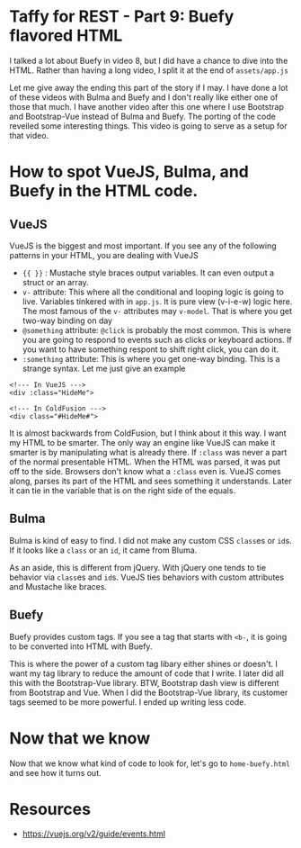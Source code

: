 # Taffy for REST - Part 9: Buefy flavored HTML

I talked a lot about Buefy in video 8, but I did have a chance to dive into the HTML. Rather than having a long video, I split it at the end of `assets/app.js`

Let me give away the ending this part of the story if I may. I have done a lot of these videos with Bulma and Buefy and I don't really like either one of those that much. I have another video after this one where I use Bootstrap and Bootstrap-Vue instead of Bulma and Buefy. The porting of the code reveiled some interesting things. This video is going to serve as a setup for that video.


# How to spot VueJS, Bulma, and Buefy in the HTML code.

## VueJS

VueJS is the biggest and most important. If you see any of the following patterns in your HTML, you are dealing with VueJS

* `{{ }}` : Mustache style braces output variables. It can even output a struct or an array.
* `v-` attribute: This where all the conditional and looping logic is going to live. Variables tinkered with in `app.js`. It is pure view (v-i-e-w) logic here. The most famous of the `v-` attributes may `v-model`. That is where you get two-way binding on day
* `@something` attribute: `@click` is probably the most common. This is where you are going to respond to events such as clicks or keyboard actions. If you want to have something respont to shift right click, you can do it.
* `:something` attribute: This is where you get one-way binding. This is a strange syntax. Let me just give an example

```
<!--- In VueJS --->
<div :class="HideMe">

<!--- In ColdFusion --->
<div class="#HideMe#">
```

It is almost backwards from ColdFusion, but I think about it this way. I want my HTML to be smarter. The only way an engine like VueJS can make it smarter is by manipulating what is already there. If `:class` was never a part of the normal presentable HTML. When the HTML was parsed, it was put off to the side. Browsers don't know what a `:class` even is. VueJS comes along, parses its part of the HTML and sees something it understands. Later it can tie in the variable that is on the right side of the equals.

## Bulma

Bulma is kind of easy to find. I did not make any custom CSS `class`es or `id`s. If it looks like a `class` or an `id`, it came from Bluma.

As an aside, this is different from jQuery. With jQuery one tends to tie behavior via `class`es and `id`s. VueJS ties behaviors with custom attributes and Mustache like braces.

## Buefy

Buefy provides custom tags. If you see a tag that starts with `<b-`, it is going to be converted into HTML with Buefy.

This is where the power of a custom tag libary either shines or doesn't. I want my tag library to reduce the amount of code that I write. I later did all this with the Bootstrap-Vue library. BTW, Bootstrap dash view is different from Bootstrap and Vue. When I did the Bootstrap-Vue library, its customer tags seemed to be more powerful. I ended up writing less code.

# Now that we know

Now that we know what kind of code to look for, let's go to `home-buefy.html` and see how it turns out.



# Resources

- https://vuejs.org/v2/guide/events.html



